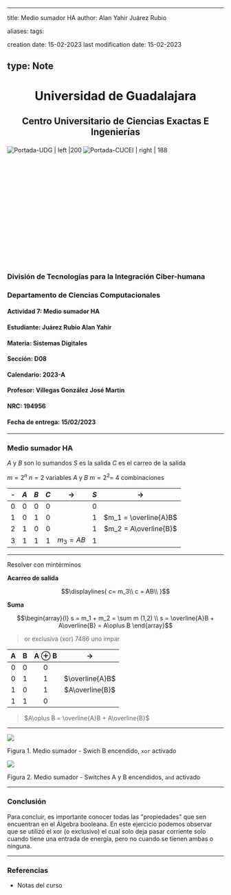 

---
title: Medio sumador HA
author: Alan Yahir Juárez Rubio

aliases:
tags:

creation date: 15-02-2023
last modification date: 15-02-2023

type: Note
---
# <p align="center">Universidad de Guadalajara

## <p align="center">Centro Universitario de Ciencias Exactas E Ingenierías<br>

![Portada-UDG | left |200](../../../../Attachments/Images/Portada-UDG.jpeg) ![Portada-CUCEI | right | 188](../../../../Attachments/Images/Portada-CUCEI.jpeg)

<br> <br> <br> <br> <br><br> <br><br><br><br><br><br><br><br>

### División de Tecnologías para la Integración Ciber-humana

### Departamento de Ciencias Computacionales

#### Actividad 7: Medio sumador HA

#### Estudiante: Juárez Rubio Alan Yahir

#### Materia: Sistemas Digitales

#### Sección: D08

#### Calendario: 2023-A

#### Profesor: Villegas González José Martin

#### NRC: 194956

#### Fecha de entrega: 15/02/2023
<div style="page-break-after: always;"></div>

---
### Medio sumador HA

$A$ y $B$ son lo sumandos
$S$  es la salida
$C$ es el carreo de la salida

$m = 2^n$
$n=2$ variables $A$ y $B$
$m = 2^2 =$ 4 combinaciones

|  -  | $A$ | $B$ | $C$ |   $\to$    | $S$ |         $\to$         |
|:---:|:---:|:---:|:---:|:----------:|:---:|:---------------------:|
|  0  |  0  |  0  |  0  |            |  0  |                       |
|  1  |  0  |  1  |  0  |            |  1  | $m_1 = \overline{A}B$ |
|  2  |  1  |  0  |  0  |            |  1  | $m_2 = A\overline{B}$ |
|  3  |  1  |  1  |  1  | $m_3 = AB$ |  1  |                      |

---
Resolver con mintérminos

**Acarreo de salida**

$$\displaylines{
c= m_3\\
c = AB\\
}$$

**Suma**

$$\begin{array}{l}
s = m_1 + m_2 = \sum m (1,2) \\
s = \overline{A}B + A\overline{B} = A\oplus B
\end{array}$$

> or exclusiva (xor) 7486 uno impar

|  A  |  B  | A $\oplus$ B |      $\to$      |
|:---:|:---:|:------------:|:---------------:|
|  0  |  0  |      0       |                 |
|  0  |  1  |      1       | $\overline{A}B$ |
|  1  |  0  |      1       | $A\overline{B}$ |
|  1  |  1  |      0       |                 |

> $A\oplus B = \overline{A}B + A\overline{B}$

---
![](Attachments/7.%20Medio%20sumador%20HA-1.jpeg)

Figura 1. Medio sumador - Swich B encendido, `xor` activado

![](Attachments/7.%20Medio%20sumador%20HA-2.jpeg)

Figura 2. Medio sumador - Switches A y B encendidos, `and` activado

---
### Conclusión

Para concluir, es importante conocer todas las "propiedades" que sen encuentran en el Álgebra booleana. En este ejercicio podemos observar que se utilizó el xor (o exclusivo) el cual solo deja pasar corriente solo cuando tiene una entrada de energía, pero no cuando se tienen ambas o ninguna. 

---
### Referencias

- Notas del curso